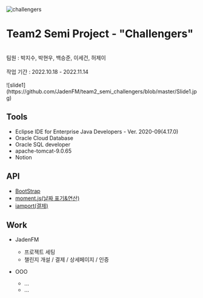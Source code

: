 ![challengers](https://chlngers.com/logo_standard.svg)
<h1>Team2 Semi Project - "Challengers"</h1>
<br>
팀원 : 박지수, 박현우, 백승준, 이세건, 허제이
<br>
<br>
작업 기간 : 2022.10.18 - 2022.11.14
<br>
<br>
![slide1](https://github.com/JadenFM/team2_semi_challengers/blob/master/Slide1.jpg)

## Tools
* Eclipse IDE for Enterprise Java Developers - Ver. 2020-09(4.17.0)
* Oracle Cloud Database
* Oracle SQL developer
* apache-tomcat-9.0.65
* Notion

## API
* [BootStrap](https://getbootstrap.com)
* [moment.js(날짜 표기&연산)](https://momentjs.com/)
* [iamport(결제)](https://www.iamport.kr)

## Work
* JadenFM
  * 프로젝트 세팅
  * 챌린지 개설 / 결제 / 상세페이지 / 인증
  
* OOO
  * ...
  * ...
